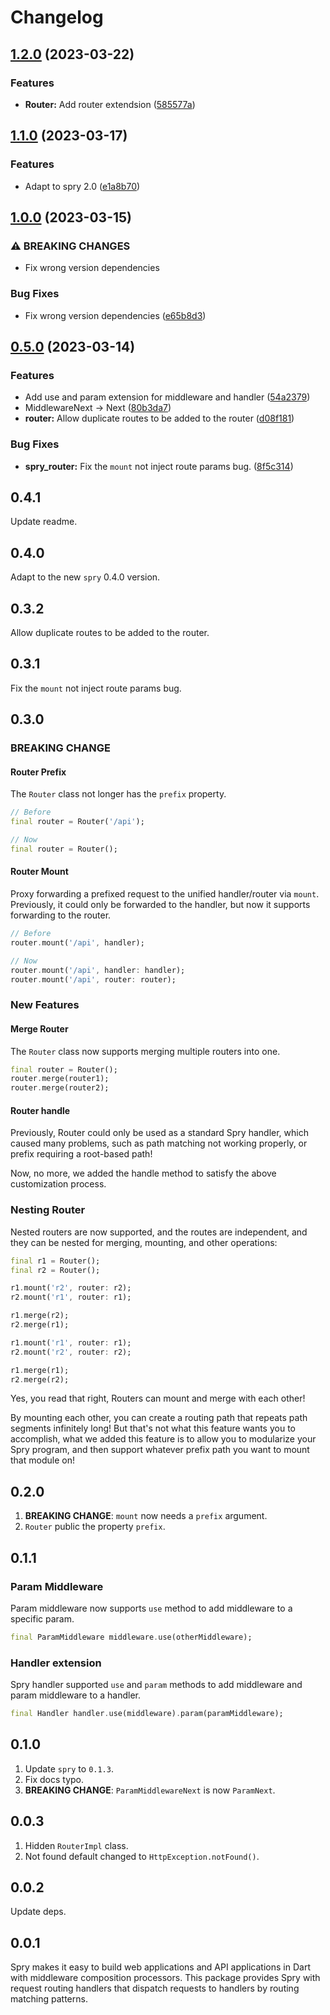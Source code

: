 # Changelog

## [1.2.0](https://github.com/odroe/spry/compare/spry_router-v1.1.0...spry_router-v1.2.0) (2023-03-22)


### Features

* **Router:** Add router extendsion ([585577a](https://github.com/odroe/spry/commit/585577a571ce0565e2ba3d7b7ebf92257780116b))

## [1.1.0](https://github.com/odroe/spry/compare/spry_router-v1.0.0...spry_router-v1.1.0) (2023-03-17)

### Features

- Adapt to spry 2.0 ([e1a8b70](https://github.com/odroe/spry/commit/e1a8b70fe0a810912bd7432c2e2d9cd782298354))

## [1.0.0](https://github.com/odroe/spry/compare/spry_router-v0.5.0...spry_router-v1.0.0) (2023-03-15)

### ⚠ BREAKING CHANGES

- Fix wrong version dependencies

### Bug Fixes

- Fix wrong version dependencies ([e65b8d3](https://github.com/odroe/spry/commit/e65b8d3185dd63e5fc99e6292fe6497e8ff9a8a1))

## [0.5.0](https://github.com/odroe/spry/compare/spry_router-v0.4.1...spry_router-v0.5.0) (2023-03-14)

### Features

- Add use and param extension for middleware and handler ([54a2379](https://github.com/odroe/spry/commit/54a2379f8539f6db673b873e81e598e9b2239fb9))
- MiddlewareNext -&gt; Next ([80b3da7](https://github.com/odroe/spry/commit/80b3da7927ad855032c8f3af2d965db5b2217c5f))
- **router:** Allow duplicate routes to be added to the router ([d08f181](https://github.com/odroe/spry/commit/d08f181329dff0106c4de7ec248e0c34af1ae223))

### Bug Fixes

- **spry_router:** Fix the `mount` not inject route params bug. ([8f5c314](https://github.com/odroe/spry/commit/8f5c314f64e4da7a85eee836465cf87a01462b1a))

## 0.4.1

Update readme.

## 0.4.0

Adapt to the new `spry` 0.4.0 version.

## 0.3.2

Allow duplicate routes to be added to the router.

## 0.3.1

Fix the `mount` not inject route params bug.

## 0.3.0

### BREAKING CHANGE

#### Router Prefix

The `Router` class not longer has the `prefix` property.

```dart
// Before
final router = Router('/api');

// Now
final router = Router();
```

#### Router Mount

Proxy forwarding a prefixed request to the unified handler/router via `mount`. Previously, it could only be forwarded to the handler, but now it supports forwarding to the router.

```dart
// Before
router.mount('/api', handler);

// Now
router.mount('/api', handler: handler);
router.mount('/api', router: router);
```

### New Features

#### Merge Router

The `Router` class now supports merging multiple routers into one.

```dart
final router = Router();
router.merge(router1);
router.merge(router2);
```

#### Router handle

Previously, Router could only be used as a standard Spry handler, which caused many problems, such as path matching not working properly, or prefix requiring a root-based path!

Now, no more, we added the handle method to satisfy the above customization process.

### Nesting Router

Nested routers are now supported, and the routes are independent, and they can be nested for merging, mounting, and other operations:

```dart
final r1 = Router();
final r2 = Router();

r1.mount('r2', router: r2);
r2.mount('r1', router: r1);

r1.merge(r2);
r2.merge(r1);

r1.mount('r1', router: r1);
r2.mount('r2', router: r2);

r1.merge(r1);
r2.merge(r2);
```

Yes, you read that right, Routers can mount and merge with each other!

By mounting each other, you can create a routing path that repeats path segments infinitely long! But that's not what this feature wants you to accomplish, what we added this feature is to allow you to modularize your Spry program, and then support whatever prefix path you want to mount that module on!

## 0.2.0

1. **BREAKING CHANGE**: `mount` now needs a `prefix` argument.
2. `Router` public the property `prefix`.

## 0.1.1

### Param Middleware

Param middleware now supports `use` method to add middleware to a specific param.

```dart
final ParamMiddleware middleware.use(otherMiddleware);
```

### Handler extension

Spry handler supported `use` and `param` methods to add middleware and param middleware to a handler.

```dart
final Handler handler.use(middleware).param(paramMiddleware);
```

## 0.1.0

1. Update `spry` to `0.1.3`.
2. Fix docs typo.
3. **BREAKING CHANGE**: `ParamMiddlewareNext` is now `ParamNext`.

## 0.0.3

1. Hidden `RouterImpl` class.
2. Not found default changed to `HttpException.notFound()`.

## 0.0.2

Update deps.

## 0.0.1

Spry makes it easy to build web applications and API applications in Dart with middleware composition processors. This package provides Spry with request routing handlers that dispatch requests to handlers by routing matching patterns.
